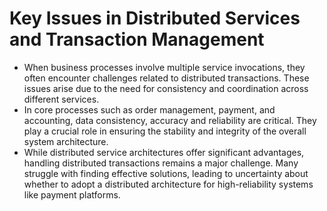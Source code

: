 # Key Issues in Distributed Services and Transaction Management

- When business processes involve multiple service invocations, they often encounter challenges related to distributed
  transactions. These issues arise due to the need for consistency and coordination across different services.
- In core processes such as order management, payment, and accounting, data consistency, accuracy and reliability are
  critical. They play a crucial role in ensuring the stability and integrity of the overall system architecture.
- While distributed service architectures offer significant advantages, handling distributed transactions remains a
  major challenge. Many struggle with finding effective solutions, leading to uncertainty about whether to adopt a
  distributed architecture for high-reliability systems like payment platforms.